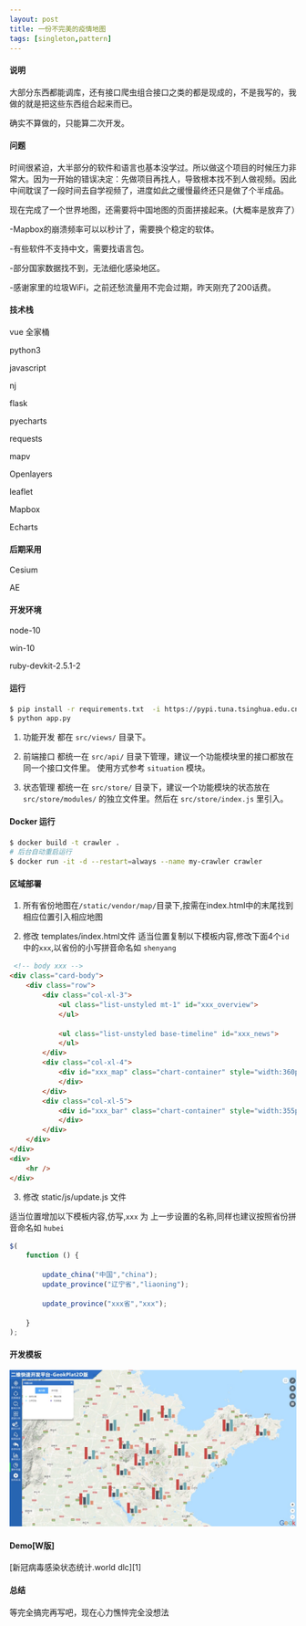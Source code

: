 ```yaml
---
layout: post
title: 一份不完美的疫情地图
tags: [singleton,pattern]
---
```

#### 说明

大部分东西都能调库，还有接口爬虫组合接口之类的都是现成的，不是我写的，我做的就是把这些东西组合起来而已。

确实不算做的，只能算二次开发。

#### 问题

时间很紧迫，大半部分的软件和语言也基本没学过。所以做这个项目的时候压力非常大。因为一开始的错误决定：先做项目再找人，导致根本找不到人做视频。因此中间耽误了一段时间去自学视频了，进度如此之缓慢最终还只是做了个半成品。
<!--more-->
现在完成了一个世界地图，还需要将中国地图的页面拼接起来。(大概率是放弃了）

-Mapbox的崩溃频率可以以秒计了，需要换个稳定的软体。

-有些软件不支持中文，需要找语言包。

-部分国家数据找不到，无法细化感染地区。

-感谢家里的垃圾WiFi，之前还愁流量用不完会过期，昨天刚充了200话费。

#### 技术栈

vue 全家桶

python3

javascript

nj

flask

pyecharts

requests

mapv

Openlayers

leaflet

Mapbox

Echarts

#### 后期采用
Cesium

AE
#### 开发环境

node-10

win-10

ruby-devkit-2.5.1-2

#### 运行

 ```bash
$ pip install -r requirements.txt  -i https://pypi.tuna.tsinghua.edu.cn/simple
$ python app.py
```

 1. 功能开发
都在 `src/views/` 目录下。

 2. 前端接口
都统一在 `src/api/` 目录下管理，建议一个功能模块里的接口都放在同一个接口文件里。
使用方式参考 `situation` 模块。

 3. 状态管理
都统一在 `src/store/` 目录下，建议一个功能模块的状态放在 `src/store/modules/` 的独立文件里。然后在 `src/store/index.js` 里引入。




#### Docker 运行

```bash
$ docker build -t crawler .
# 后台自动重启运行
$ docker run -it -d --restart=always --name my-crawler crawler
```

#### 区域部署

1. 所有省份地图在`/static/vendor/map/`目录下,按需在index.html中的末尾找到相应位置引入相应地图

2. 修改 templates/index.html文件
适当位置复制以下模板内容,修改下面4个`id`中的`xxx`,以省份的小写拼音命名如 ` shenyang `

```html
 <!-- body xxx --> 
<div class="card-body">
    <div class="row">
        <div class="col-xl-3">
            <ul class="list-unstyled mt-1" id="xxx_overview">
            </ul>

            <ul class="list-unstyled base-timeline" id="xxx_news">
            </ul>
        </div>
        <div class="col-xl-4">
            <div id="xxx_map" class="chart-container" style="width:360px; height:640px;">
            </div>
        </div>
        <div class="col-xl-5">
            <div id="xxx_bar" class="chart-container" style="width:355px; height:640px;" >
            </div>
        </div>
    </div>
</div>
<div>
    <hr />
</div>

```

3. 修改 static/js/update.js 文件

适当位置增加以下模板内容,仿写,`xxx` 为 上一步设置的名称,同样也建议按照省份拼音命名如 `hubei`

```javascript
$(
    function () {
        
        update_china("中国","china");
        update_province("辽宁省","liaoning");
   
        update_province("xxx省","xxx");
         
    }
);

```

#### 开发模板

![vu](https://github.com/Albert-Lucif4/world-map/blob/master/docs/images/reference.jpeg?raw=true "vu")

#### Demo[W版]


 [新冠病毒感染状态统计.world dlc][1]  



#### 总结
 等完全搞完再写吧，现在心力憔悴完全没想法
